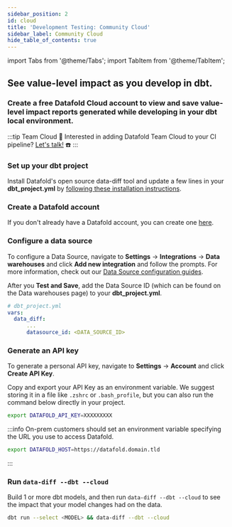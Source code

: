 ```yaml
---
sidebar_position: 2
id: cloud
title: 'Development Testing: Community Cloud'
sidebar_label: Community Cloud
hide_table_of_contents: true
---
```

import Tabs from '@theme/Tabs';
import TabItem from '@theme/TabItem';

## See value-level impact as you develop in dbt.

### Create a free Datafold Cloud account to view and save value-level impact reports generated while developing in your dbt local environment.

:::tip Team Cloud
🔧 Interested in adding Datafold Team Cloud to your CI pipeline? [Let's talk!](https://calendly.com/d/zkz-63b-23q/see-a-demo?email=clay%20analytics%40datafold.com&first_name=Clay&last_name=Moeller&a1=) ☎️
:::

### Set up your dbt project

Install Datafold's open source data-diff tool and update a few lines in your **dbt_project.yml** by [following these installation instructions](/development_testing/open_source).

### Create a Datafold account

If you don't already have a Datafold account, you can create one [here](https://app.datafold.com/org-signup).

### Configure a data source

To configure a Data Source, navigate to **Settings** &rarr; **Integrations** &rarr; **Data warehouses** and click **Add new integration** and follow the prompts. For more information, check out our [Data Source configuration guides](/deployment_testing/data_sources).

After you **Test and Save**, add the Data Source ID (which can be found on the Data warehouses page) to your **dbt_project.yml**.
    
  ```yaml
  # dbt_project.yml
  vars:
    data_diff:
        ...
        datasource_id: <DATA_SOURCE_ID>
  ```

### Generate an API key

To generate a personal API key, navigate to **Settings** &rarr; **Account** and click **Create API Key**. 

Copy and export your API Key as an environment variable. We suggest storing it in a file like `.zshrc` or `.bash_profile`, but you can also run the command below directly in your project.

  ```bash
  export DATAFOLD_API_KEY=XXXXXXXXX
  ``` 

:::info
On-prem customers should set an environment variable specifying the URL you use to access Datafold.

  ```bash
  export DATAFOLD_HOST=https://datafold.domain.tld
  ``` 
:::

### Run `data-diff --dbt --cloud`

Build 1 or more dbt models, and then run `data-diff --dbt --cloud` to see the impact that your model changes had on the data.
    
  ```zsh
  dbt run --select <MODEL> && data-diff --dbt --cloud
  ```
  